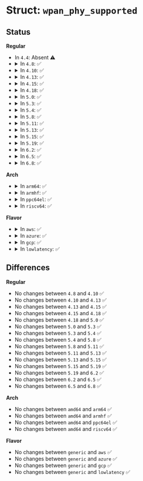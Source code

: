 # Struct: <code>wpan_phy_supported</code>

## Status
<b>Regular</b>
<ul>
<li>
In <code>4.4</code>: Absent ⚠️
</li>
<li>
<details>
<summary>In <code>4.8</code>: ✅</summary>

```c
struct wpan_phy_supported {
    u32 channels[32];
    u32 cca_modes;
    u32 cca_opts;
    u32 iftypes;
    enum nl802154_supported_bool_states lbt;
    u8 min_minbe;
    u8 max_minbe;
    u8 min_maxbe;
    u8 max_maxbe;
    u8 min_csma_backoffs;
    u8 max_csma_backoffs;
    s8 min_frame_retries;
    s8 max_frame_retries;
    size_t tx_powers_size;
    size_t cca_ed_levels_size;
    const s32 *tx_powers;
    const s32 *cca_ed_levels;
};
```
</details>
</li>
<li>
<details>
<summary>In <code>4.10</code>: ✅</summary>

```c
struct wpan_phy_supported {
    u32 channels[32];
    u32 cca_modes;
    u32 cca_opts;
    u32 iftypes;
    enum nl802154_supported_bool_states lbt;
    u8 min_minbe;
    u8 max_minbe;
    u8 min_maxbe;
    u8 max_maxbe;
    u8 min_csma_backoffs;
    u8 max_csma_backoffs;
    s8 min_frame_retries;
    s8 max_frame_retries;
    size_t tx_powers_size;
    size_t cca_ed_levels_size;
    const s32 *tx_powers;
    const s32 *cca_ed_levels;
};
```
</details>
</li>
<li>
<details>
<summary>In <code>4.13</code>: ✅</summary>

```c
struct wpan_phy_supported {
    u32 channels[32];
    u32 cca_modes;
    u32 cca_opts;
    u32 iftypes;
    enum nl802154_supported_bool_states lbt;
    u8 min_minbe;
    u8 max_minbe;
    u8 min_maxbe;
    u8 max_maxbe;
    u8 min_csma_backoffs;
    u8 max_csma_backoffs;
    s8 min_frame_retries;
    s8 max_frame_retries;
    size_t tx_powers_size;
    size_t cca_ed_levels_size;
    const s32 *tx_powers;
    const s32 *cca_ed_levels;
};
```
</details>
</li>
<li>
<details>
<summary>In <code>4.15</code>: ✅</summary>

```c
struct wpan_phy_supported {
    u32 channels[32];
    u32 cca_modes;
    u32 cca_opts;
    u32 iftypes;
    enum nl802154_supported_bool_states lbt;
    u8 min_minbe;
    u8 max_minbe;
    u8 min_maxbe;
    u8 max_maxbe;
    u8 min_csma_backoffs;
    u8 max_csma_backoffs;
    s8 min_frame_retries;
    s8 max_frame_retries;
    size_t tx_powers_size;
    size_t cca_ed_levels_size;
    const s32 *tx_powers;
    const s32 *cca_ed_levels;
};
```
</details>
</li>
<li>
<details>
<summary>In <code>4.18</code>: ✅</summary>

```c
struct wpan_phy_supported {
    u32 channels[32];
    u32 cca_modes;
    u32 cca_opts;
    u32 iftypes;
    enum nl802154_supported_bool_states lbt;
    u8 min_minbe;
    u8 max_minbe;
    u8 min_maxbe;
    u8 max_maxbe;
    u8 min_csma_backoffs;
    u8 max_csma_backoffs;
    s8 min_frame_retries;
    s8 max_frame_retries;
    size_t tx_powers_size;
    size_t cca_ed_levels_size;
    const s32 *tx_powers;
    const s32 *cca_ed_levels;
};
```
</details>
</li>
<li>
<details>
<summary>In <code>5.0</code>: ✅</summary>

```c
struct wpan_phy_supported {
    u32 channels[32];
    u32 cca_modes;
    u32 cca_opts;
    u32 iftypes;
    enum nl802154_supported_bool_states lbt;
    u8 min_minbe;
    u8 max_minbe;
    u8 min_maxbe;
    u8 max_maxbe;
    u8 min_csma_backoffs;
    u8 max_csma_backoffs;
    s8 min_frame_retries;
    s8 max_frame_retries;
    size_t tx_powers_size;
    size_t cca_ed_levels_size;
    const s32 *tx_powers;
    const s32 *cca_ed_levels;
};
```
</details>
</li>
<li>
<details>
<summary>In <code>5.3</code>: ✅</summary>

```c
struct wpan_phy_supported {
    u32 channels[32];
    u32 cca_modes;
    u32 cca_opts;
    u32 iftypes;
    enum nl802154_supported_bool_states lbt;
    u8 min_minbe;
    u8 max_minbe;
    u8 min_maxbe;
    u8 max_maxbe;
    u8 min_csma_backoffs;
    u8 max_csma_backoffs;
    s8 min_frame_retries;
    s8 max_frame_retries;
    size_t tx_powers_size;
    size_t cca_ed_levels_size;
    const s32 *tx_powers;
    const s32 *cca_ed_levels;
};
```
</details>
</li>
<li>
<details>
<summary>In <code>5.4</code>: ✅</summary>

```c
struct wpan_phy_supported {
    u32 channels[32];
    u32 cca_modes;
    u32 cca_opts;
    u32 iftypes;
    enum nl802154_supported_bool_states lbt;
    u8 min_minbe;
    u8 max_minbe;
    u8 min_maxbe;
    u8 max_maxbe;
    u8 min_csma_backoffs;
    u8 max_csma_backoffs;
    s8 min_frame_retries;
    s8 max_frame_retries;
    size_t tx_powers_size;
    size_t cca_ed_levels_size;
    const s32 *tx_powers;
    const s32 *cca_ed_levels;
};
```
</details>
</li>
<li>
<details>
<summary>In <code>5.8</code>: ✅</summary>

```c
struct wpan_phy_supported {
    u32 channels[32];
    u32 cca_modes;
    u32 cca_opts;
    u32 iftypes;
    enum nl802154_supported_bool_states lbt;
    u8 min_minbe;
    u8 max_minbe;
    u8 min_maxbe;
    u8 max_maxbe;
    u8 min_csma_backoffs;
    u8 max_csma_backoffs;
    s8 min_frame_retries;
    s8 max_frame_retries;
    size_t tx_powers_size;
    size_t cca_ed_levels_size;
    const s32 *tx_powers;
    const s32 *cca_ed_levels;
};
```
</details>
</li>
<li>
<details>
<summary>In <code>5.11</code>: ✅</summary>

```c
struct wpan_phy_supported {
    u32 channels[32];
    u32 cca_modes;
    u32 cca_opts;
    u32 iftypes;
    enum nl802154_supported_bool_states lbt;
    u8 min_minbe;
    u8 max_minbe;
    u8 min_maxbe;
    u8 max_maxbe;
    u8 min_csma_backoffs;
    u8 max_csma_backoffs;
    s8 min_frame_retries;
    s8 max_frame_retries;
    size_t tx_powers_size;
    size_t cca_ed_levels_size;
    const s32 *tx_powers;
    const s32 *cca_ed_levels;
};
```
</details>
</li>
<li>
<details>
<summary>In <code>5.13</code>: ✅</summary>

```c
struct wpan_phy_supported {
    u32 channels[32];
    u32 cca_modes;
    u32 cca_opts;
    u32 iftypes;
    enum nl802154_supported_bool_states lbt;
    u8 min_minbe;
    u8 max_minbe;
    u8 min_maxbe;
    u8 max_maxbe;
    u8 min_csma_backoffs;
    u8 max_csma_backoffs;
    s8 min_frame_retries;
    s8 max_frame_retries;
    size_t tx_powers_size;
    size_t cca_ed_levels_size;
    const s32 *tx_powers;
    const s32 *cca_ed_levels;
};
```
</details>
</li>
<li>
<details>
<summary>In <code>5.15</code>: ✅</summary>

```c
struct wpan_phy_supported {
    u32 channels[32];
    u32 cca_modes;
    u32 cca_opts;
    u32 iftypes;
    enum nl802154_supported_bool_states lbt;
    u8 min_minbe;
    u8 max_minbe;
    u8 min_maxbe;
    u8 max_maxbe;
    u8 min_csma_backoffs;
    u8 max_csma_backoffs;
    s8 min_frame_retries;
    s8 max_frame_retries;
    size_t tx_powers_size;
    size_t cca_ed_levels_size;
    const s32 *tx_powers;
    const s32 *cca_ed_levels;
};
```
</details>
</li>
<li>
<details>
<summary>In <code>5.19</code>: ✅</summary>

```c
struct wpan_phy_supported {
    u32 channels[32];
    u32 cca_modes;
    u32 cca_opts;
    u32 iftypes;
    enum nl802154_supported_bool_states lbt;
    u8 min_minbe;
    u8 max_minbe;
    u8 min_maxbe;
    u8 max_maxbe;
    u8 min_csma_backoffs;
    u8 max_csma_backoffs;
    s8 min_frame_retries;
    s8 max_frame_retries;
    size_t tx_powers_size;
    size_t cca_ed_levels_size;
    const s32 *tx_powers;
    const s32 *cca_ed_levels;
};
```
</details>
</li>
<li>
<details>
<summary>In <code>6.2</code>: ✅</summary>

```c
struct wpan_phy_supported {
    u32 channels[32];
    u32 cca_modes;
    u32 cca_opts;
    u32 iftypes;
    enum nl802154_supported_bool_states lbt;
    u8 min_minbe;
    u8 max_minbe;
    u8 min_maxbe;
    u8 max_maxbe;
    u8 min_csma_backoffs;
    u8 max_csma_backoffs;
    s8 min_frame_retries;
    s8 max_frame_retries;
    size_t tx_powers_size;
    size_t cca_ed_levels_size;
    const s32 *tx_powers;
    const s32 *cca_ed_levels;
};
```
</details>
</li>
<li>
<details>
<summary>In <code>6.5</code>: ✅</summary>

```c
struct wpan_phy_supported {
    u32 channels[32];
    u32 cca_modes;
    u32 cca_opts;
    u32 iftypes;
    enum nl802154_supported_bool_states lbt;
    u8 min_minbe;
    u8 max_minbe;
    u8 min_maxbe;
    u8 max_maxbe;
    u8 min_csma_backoffs;
    u8 max_csma_backoffs;
    s8 min_frame_retries;
    s8 max_frame_retries;
    size_t tx_powers_size;
    size_t cca_ed_levels_size;
    const s32 *tx_powers;
    const s32 *cca_ed_levels;
};
```
</details>
</li>
<li>
<details>
<summary>In <code>6.8</code>: ✅</summary>

```c
struct wpan_phy_supported {
    u32 channels[32];
    u32 cca_modes;
    u32 cca_opts;
    u32 iftypes;
    enum nl802154_supported_bool_states lbt;
    u8 min_minbe;
    u8 max_minbe;
    u8 min_maxbe;
    u8 max_maxbe;
    u8 min_csma_backoffs;
    u8 max_csma_backoffs;
    s8 min_frame_retries;
    s8 max_frame_retries;
    size_t tx_powers_size;
    size_t cca_ed_levels_size;
    const s32 *tx_powers;
    const s32 *cca_ed_levels;
};
```
</details>
</li>
</ul>
<b>Arch</b>
<ul>
<li>
<details>
<summary>In <code>arm64</code>: ✅</summary>

```c
struct wpan_phy_supported {
    u32 channels[32];
    u32 cca_modes;
    u32 cca_opts;
    u32 iftypes;
    enum nl802154_supported_bool_states lbt;
    u8 min_minbe;
    u8 max_minbe;
    u8 min_maxbe;
    u8 max_maxbe;
    u8 min_csma_backoffs;
    u8 max_csma_backoffs;
    s8 min_frame_retries;
    s8 max_frame_retries;
    size_t tx_powers_size;
    size_t cca_ed_levels_size;
    const s32 *tx_powers;
    const s32 *cca_ed_levels;
};
```
</details>
</li>
<li>
<details>
<summary>In <code>armhf</code>: ✅</summary>

```c
struct wpan_phy_supported {
    u32 channels[32];
    u32 cca_modes;
    u32 cca_opts;
    u32 iftypes;
    enum nl802154_supported_bool_states lbt;
    u8 min_minbe;
    u8 max_minbe;
    u8 min_maxbe;
    u8 max_maxbe;
    u8 min_csma_backoffs;
    u8 max_csma_backoffs;
    s8 min_frame_retries;
    s8 max_frame_retries;
    size_t tx_powers_size;
    size_t cca_ed_levels_size;
    const s32 *tx_powers;
    const s32 *cca_ed_levels;
};
```
</details>
</li>
<li>
<details>
<summary>In <code>ppc64el</code>: ✅</summary>

```c
struct wpan_phy_supported {
    u32 channels[32];
    u32 cca_modes;
    u32 cca_opts;
    u32 iftypes;
    enum nl802154_supported_bool_states lbt;
    u8 min_minbe;
    u8 max_minbe;
    u8 min_maxbe;
    u8 max_maxbe;
    u8 min_csma_backoffs;
    u8 max_csma_backoffs;
    s8 min_frame_retries;
    s8 max_frame_retries;
    size_t tx_powers_size;
    size_t cca_ed_levels_size;
    const s32 *tx_powers;
    const s32 *cca_ed_levels;
};
```
</details>
</li>
<li>
<details>
<summary>In <code>riscv64</code>: ✅</summary>

```c
struct wpan_phy_supported {
    u32 channels[32];
    u32 cca_modes;
    u32 cca_opts;
    u32 iftypes;
    enum nl802154_supported_bool_states lbt;
    u8 min_minbe;
    u8 max_minbe;
    u8 min_maxbe;
    u8 max_maxbe;
    u8 min_csma_backoffs;
    u8 max_csma_backoffs;
    s8 min_frame_retries;
    s8 max_frame_retries;
    size_t tx_powers_size;
    size_t cca_ed_levels_size;
    const s32 *tx_powers;
    const s32 *cca_ed_levels;
};
```
</details>
</li>
</ul>
<b>Flavor</b>
<ul>
<li>
<details>
<summary>In <code>aws</code>: ✅</summary>

```c
struct wpan_phy_supported {
    u32 channels[32];
    u32 cca_modes;
    u32 cca_opts;
    u32 iftypes;
    enum nl802154_supported_bool_states lbt;
    u8 min_minbe;
    u8 max_minbe;
    u8 min_maxbe;
    u8 max_maxbe;
    u8 min_csma_backoffs;
    u8 max_csma_backoffs;
    s8 min_frame_retries;
    s8 max_frame_retries;
    size_t tx_powers_size;
    size_t cca_ed_levels_size;
    const s32 *tx_powers;
    const s32 *cca_ed_levels;
};
```
</details>
</li>
<li>
<details>
<summary>In <code>azure</code>: ✅</summary>

```c
struct wpan_phy_supported {
    u32 channels[32];
    u32 cca_modes;
    u32 cca_opts;
    u32 iftypes;
    enum nl802154_supported_bool_states lbt;
    u8 min_minbe;
    u8 max_minbe;
    u8 min_maxbe;
    u8 max_maxbe;
    u8 min_csma_backoffs;
    u8 max_csma_backoffs;
    s8 min_frame_retries;
    s8 max_frame_retries;
    size_t tx_powers_size;
    size_t cca_ed_levels_size;
    const s32 *tx_powers;
    const s32 *cca_ed_levels;
};
```
</details>
</li>
<li>
<details>
<summary>In <code>gcp</code>: ✅</summary>

```c
struct wpan_phy_supported {
    u32 channels[32];
    u32 cca_modes;
    u32 cca_opts;
    u32 iftypes;
    enum nl802154_supported_bool_states lbt;
    u8 min_minbe;
    u8 max_minbe;
    u8 min_maxbe;
    u8 max_maxbe;
    u8 min_csma_backoffs;
    u8 max_csma_backoffs;
    s8 min_frame_retries;
    s8 max_frame_retries;
    size_t tx_powers_size;
    size_t cca_ed_levels_size;
    const s32 *tx_powers;
    const s32 *cca_ed_levels;
};
```
</details>
</li>
<li>
<details>
<summary>In <code>lowlatency</code>: ✅</summary>

```c
struct wpan_phy_supported {
    u32 channels[32];
    u32 cca_modes;
    u32 cca_opts;
    u32 iftypes;
    enum nl802154_supported_bool_states lbt;
    u8 min_minbe;
    u8 max_minbe;
    u8 min_maxbe;
    u8 max_maxbe;
    u8 min_csma_backoffs;
    u8 max_csma_backoffs;
    s8 min_frame_retries;
    s8 max_frame_retries;
    size_t tx_powers_size;
    size_t cca_ed_levels_size;
    const s32 *tx_powers;
    const s32 *cca_ed_levels;
};
```
</details>
</li>
</ul>

## Differences
<b>Regular</b>
<ul>
<li>
No changes between <code>4.8</code> and <code>4.10</code> ✅
</li>
<li>
No changes between <code>4.10</code> and <code>4.13</code> ✅
</li>
<li>
No changes between <code>4.13</code> and <code>4.15</code> ✅
</li>
<li>
No changes between <code>4.15</code> and <code>4.18</code> ✅
</li>
<li>
No changes between <code>4.18</code> and <code>5.0</code> ✅
</li>
<li>
No changes between <code>5.0</code> and <code>5.3</code> ✅
</li>
<li>
No changes between <code>5.3</code> and <code>5.4</code> ✅
</li>
<li>
No changes between <code>5.4</code> and <code>5.8</code> ✅
</li>
<li>
No changes between <code>5.8</code> and <code>5.11</code> ✅
</li>
<li>
No changes between <code>5.11</code> and <code>5.13</code> ✅
</li>
<li>
No changes between <code>5.13</code> and <code>5.15</code> ✅
</li>
<li>
No changes between <code>5.15</code> and <code>5.19</code> ✅
</li>
<li>
No changes between <code>5.19</code> and <code>6.2</code> ✅
</li>
<li>
No changes between <code>6.2</code> and <code>6.5</code> ✅
</li>
<li>
No changes between <code>6.5</code> and <code>6.8</code> ✅
</li>
</ul>
<b>Arch</b>
<ul>
<li>
No changes between <code>amd64</code> and <code>arm64</code> ✅
</li>
<li>
No changes between <code>amd64</code> and <code>armhf</code> ✅
</li>
<li>
No changes between <code>amd64</code> and <code>ppc64el</code> ✅
</li>
<li>
No changes between <code>amd64</code> and <code>riscv64</code> ✅
</li>
</ul>
<b>Flavor</b>
<ul>
<li>
No changes between <code>generic</code> and <code>aws</code> ✅
</li>
<li>
No changes between <code>generic</code> and <code>azure</code> ✅
</li>
<li>
No changes between <code>generic</code> and <code>gcp</code> ✅
</li>
<li>
No changes between <code>generic</code> and <code>lowlatency</code> ✅
</li>
</ul>
